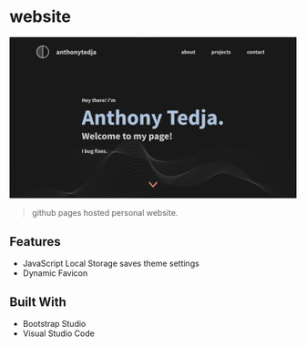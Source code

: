 # website

[![Website Preview](assets/img/preview.jpg)](https://anthonytedja.github.io/)

> github pages hosted personal website.

## Features

- JavaScript Local Storage saves theme settings
- Dynamic Favicon

## Built With

- Bootstrap Studio
- Visual Studio Code
